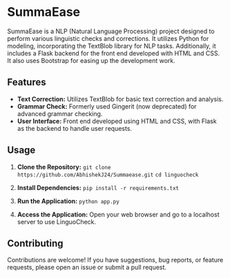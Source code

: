 # SummaEase

SummaEase is a NLP (Natural Language Processing) project designed to perform various linguistic checks and corrections. It utilizes Python for modeling, incorporating the TextBlob library for NLP tasks. Additionally, it includes a Flask backend for the front end developed with HTML and CSS. It also uses Bootstrap for easing up the development work.

## Features

- **Text Correction:** Utilizes TextBlob for basic text correction and analysis.
- **Grammar Check:** Formerly used Gingerit (now deprecated) for advanced grammar checking.
- **User Interface:** Front end developed using HTML and CSS, with Flask as the backend to handle user requests.

## Usage

1. **Clone the Repository:**
   `git clone https://github.com/AbhishekJ24/Summaease.git`
   `cd linguocheck`

2. **Install Dependencies:**
   `pip install -r requirements.txt`

3. **Run the Application:**
   `python app.py`

4. **Access the Application:**
Open your web browser and go to a localhost server to use LinguoCheck.

## Contributing

Contributions are welcome! If you have suggestions, bug reports, or feature requests, please open an issue or submit a pull request.
